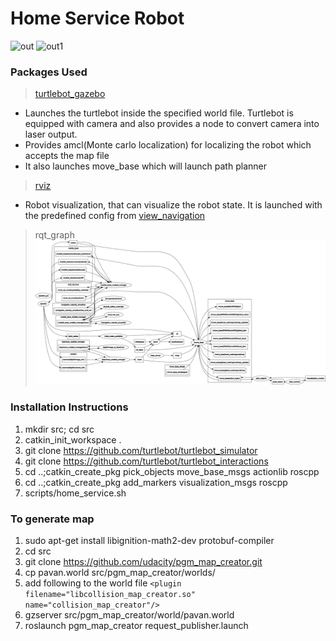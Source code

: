 # Home Service Robot
![out](https://user-images.githubusercontent.com/1688726/57280362-efdcb880-705d-11e9-9e8c-4750eecf77f4.gif)
![out1](https://user-images.githubusercontent.com/1688726/57378166-f69c2600-7158-11e9-9307-0be57c1015eb.gif)

### Packages Used

 > [turtlebot_gazebo](https://github.com/turtlebot/turtlebot_simulator) 
- Launches the turtlebot inside the specified world file. Turtlebot is equipped with camera and also provides a node to convert camera into laser output. 
- Provides amcl(Monte carlo localization) for localizing the robot which accepts the map file
- It also launches move_base which will launch path planner 

 > [rviz](https://github.com/ros-visualization/rviz)
 - Robot visualization, that can visualize the robot state. It is launched with the predefined config from [view_navigation](https://github.com/turtlebot/turtlebot_interactions)

> rqt_graph
![out](https://github.com/pavankris/gazeboworld/blob/master/homeservice_robot/rosgraph.png)

### Installation Instructions

1. mkdir src; cd src
2. catkin_init_workspace .
3. git clone https://github.com/turtlebot/turtlebot_simulator
4. git clone https://github.com/turtlebot/turtlebot_interactions
6. cd ..;catkin_create_pkg pick_objects move_base_msgs actionlib roscpp
7. cd ..;catkin_create_pkg add_markers visualization_msgs roscpp
8. scripts/home_service.sh

### To generate map

1. sudo apt-get install libignition-math2-dev protobuf-compiler
2. cd src
3. git clone https://github.com/udacity/pgm_map_creator.git
4. cp pavan.world src/pgm_map_creator/worlds/
5. add following to the world file 
  `<plugin filename="libcollision_map_creator.so" name="collision_map_creator"/>`
6. gzserver src/pgm_map_creator/world/pavan.world
7. roslaunch pgm_map_creator request_publisher.launch

